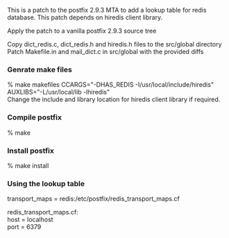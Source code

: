 This is a patch to the postfix 2.9.3 MTA to add a lookup table for redis database.
This patch depends on hiredis client library.

Apply the patch to a vanilla postfix 2.9.3 source tree

Copy dict_redis.c, dict_redis.h and hiredis.h files to the src/global directory  
Patch Makefile.in and mail_dict.c in src/global with the provided diffs

### Genrate make files  
% make makefiles CCARGS="-DHAS_REDIS -I/usr/local/include/hiredis" AUXLIBS="-L/usr/local/lib -lhiredis"  
Change the include and library location for hiredis client library if required.  

### Compile postfix  
% make

### Install postfix  
% make install

### Using the lookup table  
transport_maps = redis:/etc/postfix/redis_transport_maps.cf  

redis_transport_maps.cf:  
host = localhost  
port = 6379


